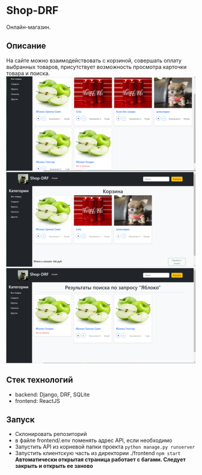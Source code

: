 # Shop-DRF
Онлайн-магазин.
## Описание
На сайте можно взаимодействовать с корзиной, совершать оплату выбранных товаров, присутствует возможность просмотра карточки товара и поиска.
![all](imgs/all.png)
![cart](imgs/cart.png)
![search](imgs/search.png)

## Стек технологий
- backend: Django, DRF, SQLite
- frontend: ReactJS

## Запуск
- Склонировать репозиторий
- в файле frontend/.env поменять адрес API, если необходимо
- Запустить API из корневой папки проекта `python manage.py runserver`
- Запустить клиентскую часть из директории ./frontend `npm start` **Автоматически открытая страница работает с багами. Следует закрыть и открыть ее заново**

